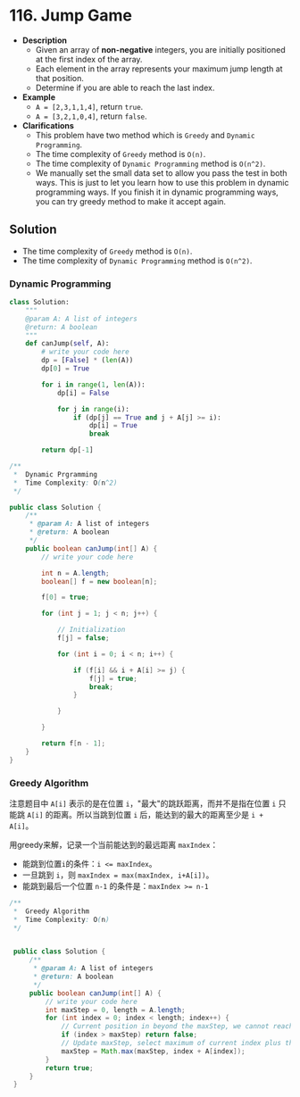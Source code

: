 # 116. Jump Game

- **Description**
    - Given an array of **non-negative** integers, you are initially positioned at the first index of the array.
    - Each element in the array represents your maximum jump length at that position.
    - Determine if you are able to reach the last index.
- **Example**
    - `A = [2,3,1,1,4]`, return `true`.
    - `A = [3,2,1,0,4]`, return `false`.
- **Clarifications**
    - This problem have two method which is `Greedy` and `Dynamic Programming`.
    - The time complexity of `Greedy` method is `O(n)`.
    - The time complexity of `Dynamic Programming` method is `O(n^2)`.
    - We manually set the small data set to allow you pass the test in both ways. This is just to let you learn how to use this problem in dynamic programming ways. If you finish it in dynamic programming ways, you can try greedy method to make it accept again.

## Solution

- The time complexity of `Greedy` method is `O(n)`.
- The time complexity of `Dynamic Programming` method is `O(n^2)`.

### Dynamic Programming

```python
class Solution:
    """
    @param A: A list of integers
    @return: A boolean
    """
    def canJump(self, A):
        # write your code here
        dp = [False] * (len(A))
        dp[0] = True

        for i in range(1, len(A)):
            dp[i] = False

            for j in range(i):
                if (dp[j] == True and j + A[j] >= i):
                    dp[i] = True
                    break

        return dp[-1]

```

```java
/**
 *  Dynamic Prgramming
 *  Time Complexity: O(n^2)
 */

public class Solution {
    /**
     * @param A: A list of integers
     * @return: A boolean
     */
    public boolean canJump(int[] A) {
        // write your code here

        int n = A.length;
        boolean[] f = new boolean[n];

        f[0] = true;

        for (int j = 1; j < n; j++) {

            // Initialization
            f[j] = false;

            for (int i = 0; i < n; i++) {

                if (f[i] && i + A[i] >= j) {
                    f[j] = true;
                    break;
                }

            }

        }

        return f[n - 1];
    }
}
```

### Greedy Algorithm

注意题目中 `A[i]` 表示的是在位置 `i`，"最大"的跳跃距离，而并不是指在位置 `i` 只能跳 `A[i]` 的距离。所以当跳到位置 `i` 后，能达到的最大的距离至少是 `i + A[i]`。

用greedy来解，记录一个当前能达到的最远距离 `maxIndex`：

- 能跳到位置`i`的条件：`i <= maxIndex`。  
- 一旦跳到 `i`，则 `maxIndex = max(maxIndex, i+A[i])`。  
- 能跳到最后一个位置 `n-1` 的条件是：`maxIndex >= n-1`

```java
/**
 *  Greedy Algorithm
 *  Time Complexity: O(n)
 */


 public class Solution {
     /**
      * @param A: A list of integers
      * @return: A boolean
      */
     public boolean canJump(int[] A) {
         // write your code here
         int maxStep = 0, length = A.length;
         for (int index = 0; index < length; index++) {
             // Current position in beyond the maxStep, we cannot reach this position from previous jump
             if (index > maxStep) return false;
             // Update maxStep, select maximum of current index plus the jump step at position index and previous maxStep
             maxStep = Math.max(maxStep, index + A[index]);
         }
         return true;
     }
 }
```
